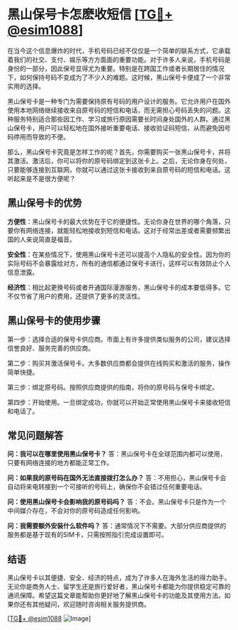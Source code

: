 # 黑山保号卡怎麽收短信 [[TG💪+ @esim1088](https://t.me/s/esim1088)]

在当今这个信息爆炸的时代，手机号码已经不仅仅是一个简单的联系方式，它承载着我们的社交、支付、娱乐等方方面面的重要功能。对于许多人来说，手机号码是身份的一部分，因此保号显得尤为重要。特别是在跨国工作或者长期居住的情况下，如何保持号码不变成为了不少人的难题。这时候，黑山保号卡便成了一个非常实用的选择。

黑山保号卡是一种专门为需要保持原有号码的用户设计的服务。它允许用户在国外使用本地网络继续接收来自原号码的短信和电话，而无需担心号码丢失的问题。这种服务特别适合那些因工作、学习或旅行原因需要长时间身处国外的人群。通过黑山保号卡，用户可以轻松地在国外接听重要电话、接收验证码短信，从而避免因号码停用而导致的不便。

那么，黑山保号卡究竟是怎样工作的呢？首先，你需要购买一张黑山保号卡，并将其激活。激活后，你可以将你的原号码绑定到这张卡上。之后，无论你身在何处，只要能够连接到互联网，你就可以通过这张卡接收到来自原号码的短信和电话。这听起来是不是很方便呢？

## 黑山保号卡的优势

**方便性**：黑山保号卡的最大优势在于它的便捷性。无论你身在世界的哪个角落，只要你有网络连接，就能轻松地接收到短信和电话。这对于经常出差或者需要频繁出国的人来说简直是福音。

**安全性**：在某些情况下，使用黑山保号卡还可以提高个人隐私的安全性。因为你的实际号码不会暴露给对方，所有的通信都通过保号卡进行，这样可以有效防止个人信息泄露。

**经济性**：相比起更换号码或者开通国际漫游服务，黑山保号卡的成本要低得多。它不仅节省了用户的费用，还提供了更多的灵活性。

## 黑山保号卡的使用步骤

第一步：选择合适的保号卡供应商。市面上有许多提供类似服务的公司，建议选择信誉良好、服务完善的供应商。

第二步：购买并激活保号卡。大多数供应商都会提供在线购买和激活的服务，操作简单快捷。

第三步：绑定原号码。按照供应商提供的指南，将你的原号码与保号卡绑定。

第四步：开始使用。一旦绑定成功，你就可以开始正常使用黑山保号卡来接收短信和电话了。

## 常见问题解答

**问：我可以在哪里使用黑山保号卡？**
答：黑山保号卡在全球范围内都可以使用，只要有网络连接的地方都能正常工作。

**问：如果我的原号码在国外无法直接拨打怎么办？**
答：不用担心，黑山保号卡会自动将来电转接到一个可接听的号码上，确保你不会错过任何重要电话。

**问：使用黑山保号卡会影响我的原号码吗？**
答：不会。黑山保号卡只是作为一个中间媒介存在，不会对你的原号码造成任何影响。

**问：我需要额外安装什么软件吗？**
答：通常情况下不需要。大部分供应商提供的服务都是基于现有的SIM卡，只需按照指引完成设置即可。

## 结语

黑山保号卡以其便捷、安全、经济的特点，成为了许多人在海外生活的得力助手。无论你是商务人士、留学生还是旅行爱好者，黑山保号卡都能为你提供稳定可靠的通讯保障。希望这篇文章能帮助你更好地了解黑山保号卡的功能及其使用方法。如果你还有其他疑问，欢迎随时咨询相关服务提供商。

[[TG💪+ @esim1088](https://t.me/s/esim1088) ![Image](https://i.postimg.cc/4NQfJmqS/Snipaste-2025-05-13-00-14-12.png)]